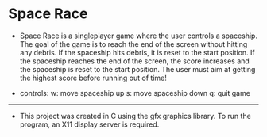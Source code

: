 # Space Race 
- Space Race is a singleplayer game where the user controls a spaceship. The goal of the game is to reach the end of the screen without hitting any debris. If the spaceship hits debris, it is reset to the start position. If the spaceship reaches the end of the screen, the score increases and the spaceship is reset to the start position. The user must aim at getting the highest score before running out of time!

- controls:
w: move spaceship up
s: move spaceship down
q: quit game
---
- This project was created in C using the gfx graphics library. To run the program, an X11 display server is required.

